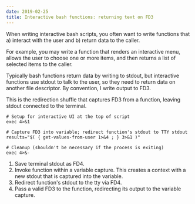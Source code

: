 ```yaml
---
date: 2019-02-25
title: Interactive bash functions: returning text on FD3
---
```


When writing interactive bash scripts, you often want to write functions that a) interact with the user and b) return data to the caller.

For example, you may write a function that renders an interactive menu, allows the user to choose one or more items, and then returns a list
of selected items to the caller.

Typically bash functions return data by writing to stdout, but interactive functions use stdout to talk to the user,
so they need to return data on another file descriptor.  By convention, I write output to FD3.

This is the redirection shuffle that captures FD3 from a function, leaving stdout connected to the terminal.

```
# Setup for interactive UI at the top of script
exec 4>&1

# Capture FD3 into variable; redirect function's stdout to TTY stdout
results="$( { get-values-from-user 1>&4 ; } 3>&1 )"

# Cleanup (shouldn't be necessary if the process is exiting)
exec 4>&-
```

1. Save terminal stdout as FD4.
2. Invoke function within a variable capture.  This creates a context with a new stdout that is captured into the variable.
3. Redirect function's stdout to the tty via FD4.
4. Pass a valid FD3 to the function, redirecting its output to the variable capture.
